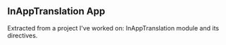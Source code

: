## InAppTranslation App

Extracted from a project I've worked on: InAppTranslation module and its directives.
